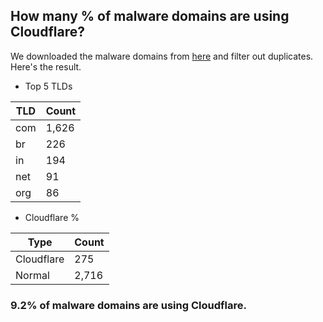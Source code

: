 ## How many % of malware domains are using Cloudflare?


We downloaded the malware domains from [here](https://urlhaus.abuse.ch) and filter out duplicates.
Here's the result.


[//]: # (start replacement)


- Top 5 TLDs

| TLD | Count |
| --- | --- |
| com | 1,626 |
| br | 226 |
| in | 194 |
| net | 91 |
| org | 86 |


- Cloudflare %

| Type | Count |
| --- | --- |
| Cloudflare | 275 |
| Normal | 2,716 |


### 9.2% of malware domains are using Cloudflare.